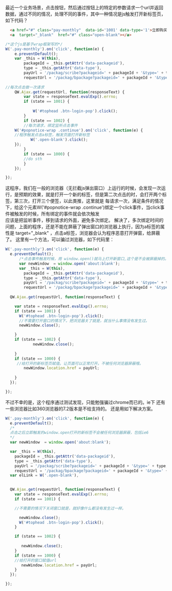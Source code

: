 最近一个业务场景，点击按钮，然后通过按钮上的特定的参数请求一个url并返回数据，通过不同的情况，处理不同的事件，其中一种情况是js触发打开新标签页，如下代码？
```html
  <a href="#" class="pay-monthly"  data-id='1001' data-type='1'>立即购买</a>
  <a  target="_blank"  href="#" class="open-blank"></a>

```

```js
/*这个js是基于wrap框架写的*/
W('.pay-monthly').on('click', function(e) {
	e.preventDefault();
	var _this = W(this),
		packageId = _this.getAttr('data-packageid'),
		type = _this.getAttr('data-type'),
		payUrl = '/packag/scribe?packageid=' + packageId + '&type=' + type,
		requestUrl = '/packag/bpackage?packageid=' + packageId + '&type=' + type;
		
//每次点击做一次请求
	QW.Ajax.get(requestUrl, function(responseText) {
		var state = responseText.evalExp().errno;
		if (state == 1001) {
             
			W('#tophead .btn-login-pop').click();
		}
		if (state == 1002) {
		//每次请求，绑定监听点击事件
    W('#popnotice-wrap .continue').on('click', function(e) {
    //程序触发点击a标签，触发页面打开新标签
           W('.open-blank').click();
    });
		}
		if (state == 1000) {
		//do sth
		}
	});

});

```

这程序，我们在一般的浏览器（无拦截js弹出窗口）上运行的时候，会发现一次运行，是预期的效果，就是打开一个新的标签，但是第二次点击的时，会打开两个标签，第三次，打开三个便签，以此类推，这里就是 每请求一次，满足条件的情况下，给这个元素W('#popnotice-wrap .continue')绑定一个click事件，当click事件被触发的时候，所有绑定的事件就会依次触发<br>
应该是把监听事件，移到请求的外面，避免多次绑定。
解决了，多次绑定时间的问题，上面的程序，还是不能在屏蔽了弹出窗口的浏览器上执行，因为a标签的属性是 target="_blank" ，点击a标签，浏览器会认为程序恶意打开弹窗，给屏蔽了。
这里有一个方法，可以骗过浏览器，如下代码里：


```js
W('.pay-monthly').on('click', function(e) {
  e.preventDefault();
	  /*点击事件触发时候，用 window.open()就马上打开新窗口,这个是不会被屏蔽掉的。（任何浏览器下）*/
	  var newWindow  = window.open('about:blank');
	  var _this = W(this),
	    packageId = _this.getAttr('data-packageid'),
	    type = _this.getAttr('data-type'),
	    payUrl = '/packag/scribe?packageid=' + packageId + '&type=' + type,
	    requestUrl = '/packag/bpackage?packageid=' + packageId + '&type=' + type;
   
  QW.Ajax.get(requestUrl, function(responseText) {

    var state = responseText.evalExp().errno;
    if (state == 1001) {      
      W('#tophead .btn-login-pop').click();
      //不需要打开窗口的情况下，把浏览器关了就是，就当什么事情没有发生过。
	  newWindow.close();

    }
    if (state == 1002) {
			newWindow.close();
     
    }
    if (state == 1000) {
     //给打开的新标签页赋值。让页面可以正常打开。不被任何浏览器屏蔽哦。
		newWindow.location.href = payUrl;
       
    }
  });

});
```
不过不幸的是，这个程序通过测试发现，只能勉强骗过chrome而已的。ie下 还有一些浏览器比如360浏览器的7.2版本是不给支持的。
还是用如下解决方案。

```js
W('.pay-monthly').on('click', function(e) {
  e.preventDefault();
  /*
  点击之后立即触发的window.open打开的新标签不会被任何浏览器屏蔽，包括ie6
  */
  var newWindow  = window.open('about:blank');

  var _this = W(this),
    packageId = _this.getAttr('data-packageid'),
    type = _this.getAttr('data-type'),
    payUrl = '/packag/scribe?packageid=' + packageId + '&type=' + type,
    requestUrl = '/packag/bpackage?packageid=' + packageId + '&type=' + type;
  var elLink = W('.open-blank'),
   

  QW.Ajax.get(requestUrl, function(responseText) {
    var state = responseText.evalExp().errno;
    if (state == 1001) {

    //不需要的情况下关闭窗口就是，就好像什么都没有发生过一样。

	  newWindow.close();
      W('#tophead .btn-login-pop').click();
    }

    if (state == 1002) {
       
       newWindow.close();
    }
    if (state == 1000) {
    //给打开的窗口赋值url
       newWindow.location.href = payUrl;
    }
  });

});
```
